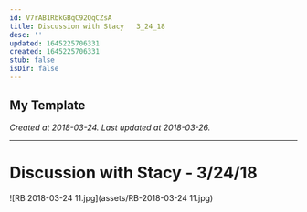 ```yaml
---
id: V7rAB1RbkGBqC92QqCZsA
title: Discussion with Stacy   3_24_18
desc: ''
updated: 1645225706331
created: 1645225706331
stub: false
isDir: false
---
```

My Template
---

_Created at 2018-03-24._
_Last updated at 2018-03-26._




---

# Discussion with Stacy - 3/24/18


![RB 2018-03-24 11.jpg](assets/RB-2018-03-24 11.jpg)

